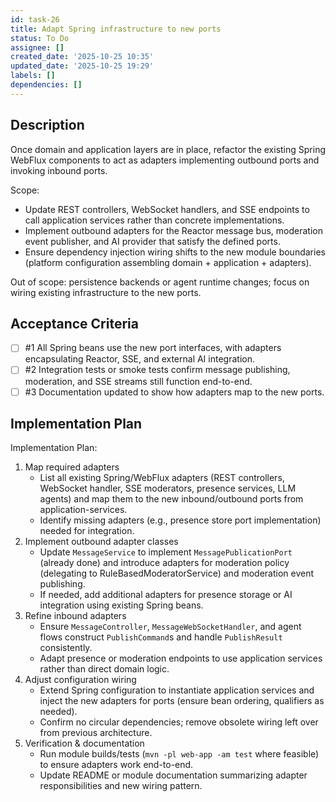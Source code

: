 ```yaml
---
id: task-26
title: Adapt Spring infrastructure to new ports
status: To Do
assignee: []
created_date: '2025-10-25 10:35'
updated_date: '2025-10-25 19:29'
labels: []
dependencies: []
---
```


## Description

<!-- SECTION:DESCRIPTION:BEGIN -->
Once domain and application layers are in place, refactor the existing Spring WebFlux components to act as adapters implementing outbound ports and invoking inbound ports.

Scope:
- Update REST controllers, WebSocket handlers, and SSE endpoints to call application services rather than concrete implementations.
- Implement outbound adapters for the Reactor message bus, moderation event publisher, and AI provider that satisfy the defined ports.
- Ensure dependency injection wiring shifts to the new module boundaries (platform configuration assembling domain + application + adapters).

Out of scope: persistence backends or agent runtime changes; focus on wiring existing infrastructure to the new ports.
<!-- SECTION:DESCRIPTION:END -->

## Acceptance Criteria
<!-- AC:BEGIN -->
- [ ] #1 All Spring beans use the new port interfaces, with adapters encapsulating Reactor, SSE, and external AI integration.
- [ ] #2 Integration tests or smoke tests confirm message publishing, moderation, and SSE streams still function end-to-end.
- [ ] #3 Documentation updated to show how adapters map to the new ports.
<!-- AC:END -->

## Implementation Plan

<!-- SECTION:PLAN:BEGIN -->
Implementation Plan:
1. Map required adapters
   - List all existing Spring/WebFlux adapters (REST controllers, WebSocket handler, SSE moderators, presence services, LLM agents) and map them to the new inbound/outbound ports from application-services.
   - Identify missing adapters (e.g., presence store port implementation) needed for integration.
2. Implement outbound adapter classes
   - Update `MessageService` to implement `MessagePublicationPort` (already done) and introduce adapters for moderation policy (delegating to RuleBasedModeratorService) and moderation event publishing.
   - If needed, add additional adapters for presence storage or AI integration using existing Spring beans.
3. Refine inbound adapters
   - Ensure `MessageController`, `MessageWebSocketHandler`, and agent flows construct `PublishCommand`s and handle `PublishResult` consistently.
   - Adapt presence or moderation endpoints to use application services rather than direct domain logic.
4. Adjust configuration wiring
   - Extend Spring configuration to instantiate application services and inject the new adapters for ports (ensure bean ordering, qualifiers as needed).
   - Confirm no circular dependencies; remove obsolete wiring left over from previous architecture.
5. Verification & documentation
   - Run module builds/tests (`mvn -pl web-app -am test` where feasible) to ensure adapters work end-to-end.
   - Update README or module documentation summarizing adapter responsibilities and new wiring pattern.
<!-- SECTION:PLAN:END -->
